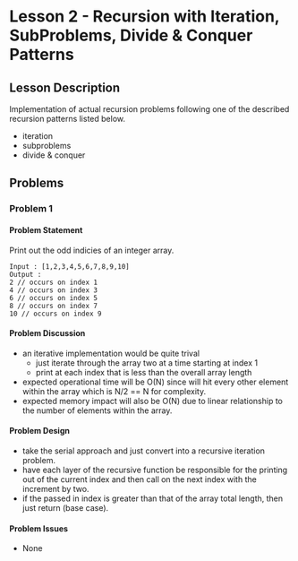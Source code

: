 # Lesson 2 - Recursion with Iteration, SubProblems, Divide & Conquer Patterns
## Lesson Description
Implementation of actual recursion problems following one of the described recursion patterns listed below.
- iteration
- subproblems
- divide & conquer

## Problems
### Problem 1
#### Problem Statement
>
Print out the odd indicies of an integer array.
>
```
Input : [1,2,3,4,5,6,7,8,9,10]
Output : 
2 // occurs on index 1
4 // occurs on index 3
6 // occurs on index 5
8 // occurs on index 7
10 // occurs on index 9
```

#### Problem Discussion
- an iterative implementation would be quite trival
  - just iterate through the array two at a time starting at index 1
  - print at each index that is less than the overall array length
- expected operational time will be O(N) since will hit every other element within the array which is N/2 == N for complexity.
- expected memory impact will also be O(N) due to linear relationship to the number of elements within the array.

#### Problem Design
- take the serial approach and just convert into a recursive iteration problem.
- have each layer of the recursive function be responsible for the printing out of the current index and then call on the next index with the increment by two.
- if the passed in index is greater than that of the array total length, then just return (base case).

#### Problem Issues
- None

